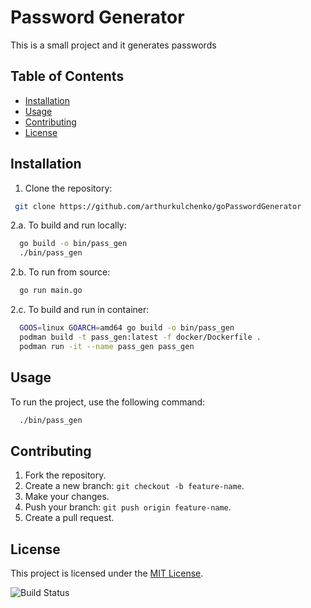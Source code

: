 # Password Generator
This is a small project and it generates passwords

## Table of Contents
- [Installation](#installation)
- [Usage](#usage)
- [Contributing](#contributing)
- [License](#license)

## Installation
1. Clone the repository:
```bash
 git clone https://github.com/arthurkulchenko/goPasswordGenerator
```

2.a. To build and run locally:
```bash
  go build -o bin/pass_gen
  ./bin/pass_gen
 ```

2.b. To run from source:
```bash
  go run main.go
 ```

2.c. To build and run in container:
```bash
  GOOS=linux GOARCH=amd64 go build -o bin/pass_gen
  podman build -t pass_gen:latest -f docker/Dockerfile .
  podman run -it --name pass_gen pass_gen
```

## Usage
To run the project, use the following command:
```bash
  ./bin/pass_gen
```

## Contributing
1. Fork the repository.
2. Create a new branch: `git checkout -b feature-name`.
3. Make your changes.
4. Push your branch: `git push origin feature-name`.
5. Create a pull request.

## License
This project is licensed under the [MIT License](LICENSE).

![Build Status](https://github.com/arthurkulchenko/goPasswordGenerator/actions/workflows/test.yml/badge.svg)
